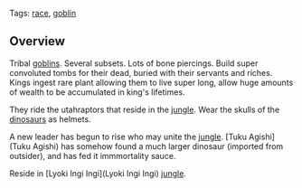Tags: [race](Races), [goblin](Goblins)

## Overview

Tribal [goblins](Goblins). Several subsets. Lots of bone piercings. Build super convoluted tombs for their dead, buried with their servants and riches. Kings ingest rare plant allowing them to live super long, allow huge amounts of wealth to be accumulated in king's lifetimes.

They ride the utahraptors that reside in the [jungle](Jungles). Wear the skulls of the [dinosaurs](Dinosaurs) as helmets.

A new leader has begun to rise who may unite the [jungle](Jungles). [Tuku Agishi](Tuku Agishi) has somehow found a much larger dinosaur (imported from outsider), and has fed it immmortality sauce.

Reside in [Lyoki Ingi Ingi](Lyoki Ingi Ingi) [jungle](Jungles). 